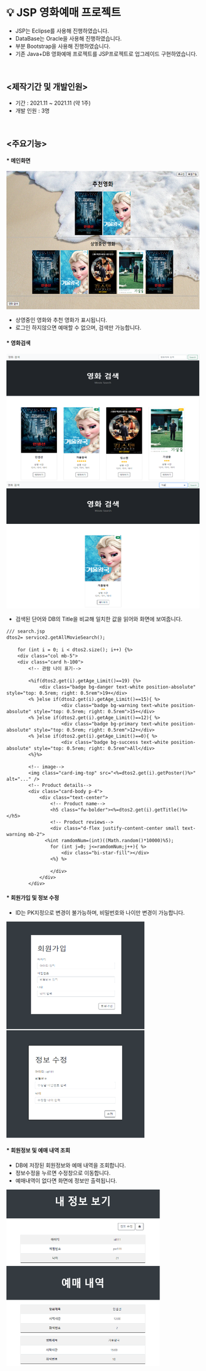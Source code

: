 # 💡 JSP 영화예매 프로젝트
- JSP는 Eclipse를 사용해 진행하였습니다.
- DataBase는 Oracle을 사용해 진행하였습니다.
- 부분 Bootstrap을 사용해 진행하였습니다.
- 기존 Java+DB 영화예매 프로젝트를 JSP프로젝트로 업그레이드 구현하였습니다.
<br>

## <제작기간 및 개발인원>
- 기간 : 2021.11 ~ 2021.11 (약 1주)
- 개발 인원 : 3명
<br>

## <주요기능>

#### * 메인화면

<img src="img/Main.png" width="600" height="360">

- 상영중인 영화와 추천 영화가 표시됩니다.
- 로그인 하지않으면 예매할 수 없으며, 검색만 가능합니다.

#### * 영화검색

<img src="img/searchMain.png" width="540" height="330">

<img src="img/movieSearch.png" width="540" height="330">

- 검색된 단어와 DB의 Title을 비교해 일치한 값을 읽어와 화면에 보여줍니다.

```
/// search.jsp
dtos2= service2.getAllMovieSearch();
	
	for (int i = 0; i < dtos2.size(); i++) {%>
	<div class="col mb-5">
    <div class="card h-100">
        <!-- 관람 나이 표기-->
        
        <%if(dtos2.get(i).getAge_Limit()==19) {%>
        	<div class="badge bg-danger text-white position-absolute" style="top: 0.5rem; right: 0.5rem">19+</div>
        <% }else if(dtos2.get(i).getAge_Limit()==15){ %>
        			<div class="badge bg-warning text-white position-absolute" style="top: 0.5rem; right: 0.5rem">15+</div>
        <% }else if(dtos2.get(i).getAge_Limit()==12){ %>
        			<div class="badge bg-primary text-white position-absolute" style="top: 0.5rem; right: 0.5rem">12+</div>
        <% }else if(dtos2.get(i).getAge_Limit()==0){ %>
        			<div class="badge bg-success text-white position-absolute" style="top: 0.5rem; right: 0.5rem">All</div>
        <%}%>
        
        <!-- image-->
        <img class="card-img-top" src="<%=dtos2.get(i).getPoster()%>" alt="..." />
        <!-- Product details-->
        <div class="card-body p-4">
            <div class="text-center">
                <!-- Product name-->
                <h5 class="fw-bolder"><%=dtos2.get(i).getTitle()%></h5>
                <!-- Product reviews-->
                <div class="d-flex justify-content-center small text-warning mb-2">
              <%int ramdomNum=(int)((Math.random()*10000)%5);
                for (int j=0; j<=ramdomNum;j++){ %>
                    <div class="bi-star-fill"></div>
				<%} %>
                
                </div>                
            </div>
        </div>
```

#### * 회원가입 및 정보 수정

- ID는 PK지정으로 변경이 불가능하며, 비밀번호와 나이만 변경이 가능합니다.

<img src="img/signUp.png" width="360" height="280">

<img src="img/memberUpdate.png" width="360" height="280">

#### * 회원정보 및 예매 내역 조회

- DB에 저장된 회원정보와 예매 내역을 조회합니다.
- 정보수정을 누르면 수정창으로 이동합니다.
- 예매내역이 없다면 화면에 정보만 출력됩니다.

<img src="img/memberInfo.png" width="400" height="460">


